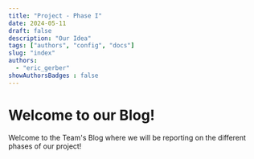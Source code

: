 ```yaml
---
title: "Project - Phase I"
date: 2024-05-11
draft: false
description: "Our Idea"
tags: ["authors", "config", "docs"]
slug: "index"
authors:
  - "eric_gerber"
showAuthorsBadges : false
---
```


# Welcome to our Blog!

Welcome to the Team's Blog where we will be reporting on the different phases of our project!
